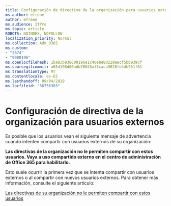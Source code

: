 ```yaml
---
title: Configuración de directiva de la organización para usuarios externos
ms.author: efrene
author: efrene
ms.audience: ITPro
ms.topic: article
ROBOTS: NOINDEX, NOFOLLOW
localization_priority: Normal
ms.collection: Adm_O365
ms.custom:
- "2674"
- "9000196"
ms.openlocfilehash: 1ba83b938600196e1c40e8e8d228eecf5bb939cf
ms.sourcegitcommit: a65d196d00adb70045af5caca9828fe44b951f61
ms.translationtype: MT
ms.contentlocale: es-ES
ms.lasthandoff: 09/04/2019
ms.locfileid: "36756383"
---
```

# <a name="organization-policy-settings-for-external-users"></a>Configuración de directiva de la organización para usuarios externos

Es posible que los usuarios vean el siguiente mensaje de advertencia cuando intenten compartir con usuarios externos de su organización: 

   **Las directivas de la organización no le permiten compartir con estos usuarios. Vaya a uso compartido externo en el centro de administración de Office 365 para habilitarlo.** 

Esto suele ocurrir la primera vez que se intenta compartir con usuarios externos o al compartir con nuevos usuarios externos. Para obtener más información, consulte el siguiente artículo:

[Las directivas de su organización no le permiten compartir con estos usuarios](https://docs.microsoft.com/sharepoint/support/administration/organization-policies-do-not-allow-you-to-share-with-users-error)






